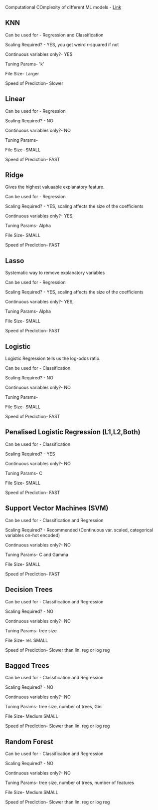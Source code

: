 
Computational COmplexity of different ML models - [Link](https://www.thekerneltrip.com/machine/learning/computational-complexity-learning-algorithms/)

## KNN

Can be used for -  Regression and Classification

Scaling Required? -  YES, you get weird r-squared if not

Continuous variables only?-  YES

Tuning Params- 'k'

File Size- Larger

Speed of Prediction- Slower




## Linear

Can be used for -  Regression

Scaling Required? - NO

Continuous variables only?- NO 

Tuning Params- 

File Size- SMALL

Speed of Prediction- FAST




## Ridge
Gives the highest valuaable explanatory feature.

Can be used for -  Regression

Scaling Required? - YES, scaling affects the size of the coefficients

Continuous variables only?- YES, 

Tuning Params- Alpha

File Size-  SMALL

Speed of Prediction- FAST


## Lasso
Systematic way to remove explanatory variables

Can be used for -  Regression

Scaling Required? - YES, scaling affects the size of the coefficients

Continuous variables only?- YES, 

Tuning Params- Alpha

File Size-  SMALL

Speed of Prediction- FAST


## Logistic
Logistic Regression tells us the log-odds ratio.

Can be used for -   Classification

Scaling Required? - NO

Continuous variables only?- NO 

Tuning Params- 

File Size-  SMALL

Speed of Prediction- FAST


## Penalised Logistic Regression (L1,L2,Both)

Can be used for -   Classification

Scaling Required? - YES

Continuous variables only?- NO 

Tuning Params- C

File Size-  SMALL

Speed of Prediction- FAST

## Support Vector Machines (SVM)

Can be used for -   Classification and Regression

Scaling Required? - Recommended (Continuous var. scaled, categorical variables on-hot encoded)

Continuous variables only?- NO 

Tuning Params- C and Gamma

File Size-  SMALL

Speed of Prediction- FAST


## Decision Trees 

Can be used for -   Classification and Regression

Scaling Required? - NO

Continuous variables only?- NO 

Tuning Params- tree size

File Size-  rel. SMALL

Speed of Prediction- Slower than lin. reg or log reg



## Bagged Trees 

Can be used for -   Classification and Regression

Scaling Required? - NO

Continuous variables only?- NO 

Tuning Params- tree size, number of trees, Gini 

File Size-  Medium SMALL

Speed of Prediction- Slower than lin. reg or log reg



## Random Forest

Can be used for -   Classification and Regression

Scaling Required? - NO

Continuous variables only?- NO 

Tuning Params- tree size, number of trees, number of features

File Size-  Medium SMALL

Speed of Prediction- Slower than lin. reg or log reg
